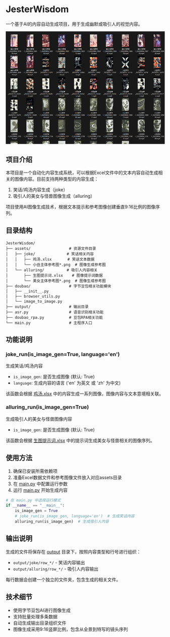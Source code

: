 # JesterWisdom

一个基于AI的内容自动生成项目，用于生成幽默或吸引人的视觉内容。

![](1.png)

## 项目介绍

本项目是一个自动化内容生成系统，可以根据Excel文件中的文本内容自动生成相关的图像内容。目前支持两种类型的内容生成：

1. 笑话/鸡汤内容生成（joke）
2. 吸引人的美女与怪兽图像生成（alluring）

项目使用AI图像生成技术，根据文本提示和参考图像创建垂直9:16比例的图像序列。

## 目录结构

```
JesterWisdom/
├── assets/                 # 资源文件目录
│   ├── joke/              # 笑话相关内容
│   │   ├── 鸡汤.xlsx       # 笑话文本数据
│   │   └── 小丑主体参考图*.png  # 图像生成参考图
│   └── alluring/          # 吸引人内容相关
│       ├── 生图提示词.xlsx    # 图像提示词数据
│       └── 美女主体参考图*.png  # 图像生成参考图
├── doubao/                 # 字节豆包相关功能模块
│   ├── __init__.py
│   ├── browser_utils.py
│   └── image_to_image.py
├── output/                 # 输出目录
├── asr.py                  # 语音识别相关功能
├── doubao_rpa.py           # 豆包RPA相关功能
└── main.py                 # 主程序入口
```

## 功能说明

### joke_run(is_image_gen=True, language='en')

生成笑话/鸡汤内容

- `is_image_gen`: 是否生成图像 (默认: True)
- `language`: 生成内容的语言 ('en' 为英文 或 'zh' 为中文)

该函数会根据 [鸡汤.xlsx](file:///D:/PycharmProjects/JesterWisdom/assets/joke/%E9%B8%A1%E6%B1%9F.xlsx)
中的内容生成一系列图像，图像内容与文本意境相关联。

### alluring_run(is_image_gen=True)

生成吸引人的美女与怪兽图像内容

- `is_image_gen`: 是否生成图像 (默认: True)

该函数会根据 [生图提示词.xlsx](file:///D:/PycharmProjects/JesterWisdom/assets/alluring/%E7%94%9F%E5%9B%BE%E6%8F%90%E7%A4%BA%E8%AF%8D.xlsx)
中的提示词生成美女与怪兽相关的图像序列。

## 使用方法

1. 确保已安装所需依赖项
2. 准备Excel数据文件和参考图像文件放入对应assets目录
3. 在 [main.py](file:///D:/PycharmProjects/JesterWisdom/main.py) 中配置运行参数
4. 运行 [main.py](file:///D:/PycharmProjects/JesterWisdom/main.py) 开始生成内容

```python
# 在 main.py 中选择运行模式
if __name__ == "__main__":
    is_image_gen = True
    # joke_run(is_image_gen, language='en')  # 生成笑话内容
    alluring_run(is_image_gen)  # 生成吸引人内容
```

## 输出说明

生成的文件将保存在 [output](file:///D:/PycharmProjects/JesterWisdom/output) 目录下，按照内容类型和行号进行组织：

- `output/joke/row_*/` - 笑话内容输出
- `output/alluring/row_*/` - 吸引人内容输出

每行数据会创建一个独立的文件夹，包含生成的相关文件。

## 技术细节

- 使用字节豆包AI进行图像生成
- 支持批量处理多条数据
- 自动生成输出目录组织文件
- 图像生成采用9:16竖屏比例，包含从全景到特写的镜头序列